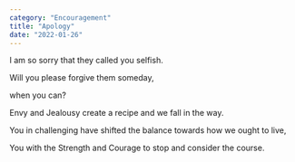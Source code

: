 ```yaml
---
category: "Encouragement" 
title: "Apology"
date: "2022-01-26"
---
```


I am so sorry that they called you selfish. 

Will you please forgive them someday, 

when you can? 

Envy and Jealousy create a recipe and we fall in the way. 

You in challenging have shifted the balance towards how we ought to live, 

You with the Strength and Courage to stop and consider the course. 
